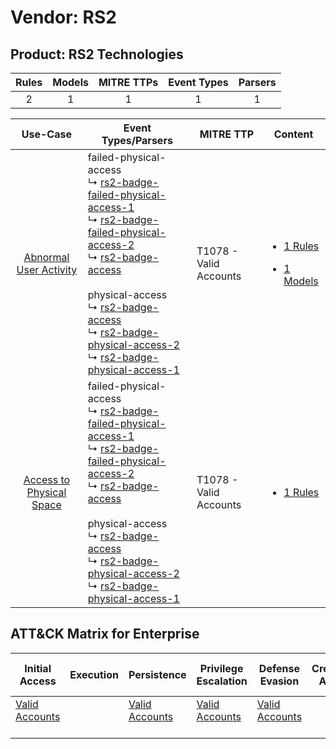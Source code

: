 Vendor: RS2
===========
Product: RS2 Technologies
-------------------------
| Rules | Models | MITRE TTPs | Event Types | Parsers |
|:-----:|:------:|:----------:|:-----------:|:-------:|
|   2   |   1    |     1      |      1      |    1    |

|                                   Use-Case                                   | Event Types/Parsers                                                                                                                                                                                                                                                                                                                                                                                                                                                                                                                                                                             | MITRE TTP                  | Content                                                                                                                |
|:----------------------------------------------------------------------------:| ----------------------------------------------------------------------------------------------------------------------------------------------------------------------------------------------------------------------------------------------------------------------------------------------------------------------------------------------------------------------------------------------------------------------------------------------------------------------------------------------------------------------------------------------------------------------------------------------- | -------------------------- | ---------------------------------------------------------------------------------------------------------------------- |
|   [Abnormal User Activity](../../../UseCases/uc_abnormal_user_activity.md)   |  failed-physical-access<br> ↳ [rs2-badge-failed-physical-access-1](Parsers/parserContent_rs2-badge-failed-physical-access-1.md)<br> ↳ [rs2-badge-failed-physical-access-2](Parsers/parserContent_rs2-badge-failed-physical-access-2.md)<br> ↳ [rs2-badge-access](Parsers/parserContent_rs2-badge-access.md)<br><br> physical-access<br> ↳ [rs2-badge-access](Parsers/parserContent_rs2-badge-access.md)<br> ↳ [rs2-badge-physical-access-2](Parsers/parserContent_rs2-badge-physical-access-2.md)<br> ↳ [rs2-badge-physical-access-1](Parsers/parserContent_rs2-badge-physical-access-1.md)<br> | T1078 - Valid Accounts<br> | [<ul><li>1 Rules</li></ul><ul><li>1 Models</li></ul>](Rules_Models/r_m_rs2_rs2_technologies_Abnormal_User_Activity.md) |
| [Access to Physical Space](../../../UseCases/uc_access_to_physical_space.md) |  failed-physical-access<br> ↳ [rs2-badge-failed-physical-access-1](Parsers/parserContent_rs2-badge-failed-physical-access-1.md)<br> ↳ [rs2-badge-failed-physical-access-2](Parsers/parserContent_rs2-badge-failed-physical-access-2.md)<br> ↳ [rs2-badge-access](Parsers/parserContent_rs2-badge-access.md)<br><br> physical-access<br> ↳ [rs2-badge-access](Parsers/parserContent_rs2-badge-access.md)<br> ↳ [rs2-badge-physical-access-2](Parsers/parserContent_rs2-badge-physical-access-2.md)<br> ↳ [rs2-badge-physical-access-1](Parsers/parserContent_rs2-badge-physical-access-1.md)<br> | T1078 - Valid Accounts<br> | [<ul><li>1 Rules</li></ul>](Rules_Models/r_m_rs2_rs2_technologies_Access_to_Physical_Space.md)                         |

ATT&CK Matrix for Enterprise
----------------------------
| Initial Access                                                      | Execution | Persistence                                                         | Privilege Escalation                                                | Defense Evasion                                                     | Credential Access | Discovery | Lateral Movement | Collection | Command and Control | Exfiltration | Impact |
| ------------------------------------------------------------------- | --------- | ------------------------------------------------------------------- | ------------------------------------------------------------------- | ------------------------------------------------------------------- | ----------------- | --------- | ---------------- | ---------- | ------------------- | ------------ | ------ |
| [Valid Accounts](https://attack.mitre.org/techniques/T1078)<br><br> |           | [Valid Accounts](https://attack.mitre.org/techniques/T1078)<br><br> | [Valid Accounts](https://attack.mitre.org/techniques/T1078)<br><br> | [Valid Accounts](https://attack.mitre.org/techniques/T1078)<br><br> |                   |           |                  |            |                     |              |        |